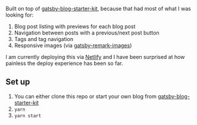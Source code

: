 Built on top of [gatsby-blog-starter-kit](https://github.com/DSchau/gatsby-blog-starter-kit), because that had most of what I was looking for: 
1. Blog post listing with previews for each blog post
1. Navigation between posts with a previous/next post button
1. Tags and tag navigation
1. Responsive images (via [gatsby-remark-images][gatsby-remark-images])

I am currently deploying this via [Netlify](https://netlify.com) and I have been surprised at how painless the deploy experience has been so far.

## Set up

1. You can either clone this repo or start your own blog from [gatsby-blog-starter-kit](https://github.com/DSchau/gatsby-blog-starter-kit)
1. `yarn`
1. `yarn start`

[gatsby]: https://www.gatsbyjs.org/
[gatsby-remark-images]: https://www.gatsbyjs.org/docs/packages/gatsby-remark-images/
